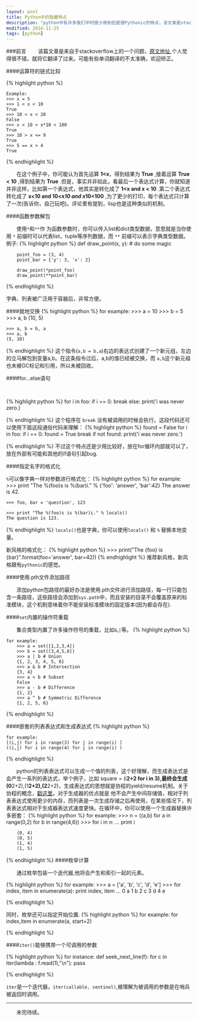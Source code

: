 ```yaml
---
layout: post
title: Python中的隐藏特点
description: "python中有许多我们平时很少用到但是很Pythonic的特点，该文章是stackoverflow上的一个问题，个人觉得很不错，就翻译了过来。"
modified: 2014-11-25
tags: [python]
---
```


###前言
&emsp;&emsp;该篇文章是来自于stackoverflow上的一个问题，[原文地址](http://stackoverflow.com/questions/101268/hidden-features-of-python),个人觉得很不错，就将它翻译了过来。可能有些单词翻译的不太准确，欢迎矫正。

####运算符的链式比较

{% highlight python %}
   
    Example:
    >>> x = 5
    >>> 1 < x < 10
    True
    >>> 10 < x < 20 
    False
    >>> x < 10 < x*10 < 100
    True
    >>> 10 > x <= 9
    True
    >>> 5 == x > 4
    True

{% endhighlight %}

&emsp;&emsp;在这个例子中，你可能认为首先运算 __1<x__，得到结果为 __True__ ,接着运算 __True < 10__ ,得到结果为 __True__ .但是，事实并非如此，看最后一个表达式计算，你就知道并非这样，比如第一个表达式，他其实是转化成了 __1<x and x < 10__ .第二个表达式转化成了 __x<10 and 10<x*10 and x*10<100__ ,为了更少的打印，每个表达式只计算了一次(告诉你，自己玩吧)。评论里有提到，lisp也是这种类似的机制。


####函数参数解包

&emsp;&emsp;使用`*`和`**`作  为函数参数时，你可以传入list和dict类型数据，意思就是当你使用 `*` 前缀时可以代表list，tuple等序列数据，而 `**` 前缀可以表示字典类型数据。
例子:
{% highlight python %}
    def draw_point(x, y):
        # do some magic

        point_foo = (3, 4)
        point_bar = {'y': 3, 'x': 2}

        draw_point(*point_foo)
        draw_point(**point_bar)


{% endhighlight %}

字典、列表被广泛用于容器后，非常方便。


####就地交换
{% highlight python %}
    for example:
    >>> a = 10
    >>> b = 5
    >>> a, b
    (10, 5)

    >>> a, b = b, a
    >>> a, b
    (5, 10)

{% endhighlight %}
这个指令(`a,b = b,a`)右边的表达式创建了一个新元组，左边的立马解包到变量a,b。在这条指令过后，a,b的值已经被交换，而 `a,b`这个新元祖也未被GC标记和引用，所以未被回收。


####for...else语句

&emsp;&emsp;

{% highlight python %}
    for i in foo:
        if i == 0:
            break
    else:
        print('i was never zero.)

{% endhighlight %}
这个程序在 `break` 没有被调用的时候会执行，这段代码还可以使用下面这段通俗代码来理解：
{% highlight python %}
    found = False
    for i in foo:
        if i == 0:
            found = True
            break
    if not found:
        print('i was never zero.')

{% endhighlight %}
不过这个特点还是少用比较好，放在for循环内部就可以了，放在外部有可能和其他的if语句引起bug.

####指定名字的格式化

`%`可以像字典一样对参数进行格式化：
{% highlight python %}
    for example:
    >>> print "The %(foo)s is %(bar)i." % {'foo': 'answer', 'bar':42}
    The answer is 42.

    >>> foo, bar = 'question', 123

    >>> print "The %(foo)s is %(bar)i." % locals()
    The question is 123.

{% endhighlight %}
`locals()`也是字典，你可以使用`locals()` 和 `%` 替换本地变量。

新风格的格式化：
{% highlight python %}
    >>> print("The {foo} is {bar}".format(foo='answer', bar=42))
{% endhighlight %}
推荐新风格，新风格跟有`pythonic`的感觉。

####使用.pth文件添加路径

&emsp;&emsp;添加python包路径的最好办法是使用.pth文件进行添加路径，每一行只能包含一条路径，这些路径会添加到`sys.path`中，而且安装的目录不会覆盖原来的标准模块，这个机制意味着你不能安装标准模块的固定版本(因为都会存在).

####`set`内置的操作符重载

&emsp;&emsp;集合类型内置了许多操作符号的重载，比如` & `,` | `等。
{% highlight python %}

    for example:
        >>> a = set([1,2,3,4])
        >>> b = set([3,4,5,6])
        >>> a | b # Union
        {1, 2, 3, 4, 5, 6}
        >>> a & b # Intersection
        {3, 4}
        >>> a < b # Subset
        False
        >>> a - b # Difference
        {1, 2}
        >>> a ^ b # Symmetric Difference
        {1, 2, 5, 6}


{% endhighlight %}

####嵌套的列表表达式和生成表达式
{% highlight python %}
    
    for example:
    [(i,j) for i in range(3) for j in range(i) ]    
    ((i,j) for i in range(4) for j in range(i) )

{% endhighlight %}

&emsp;&emsp;python的列表表达式可以生成一个值的列表，这个好理解，而生成表达式是会产生一系列的表达式，举个例子，比如
square = (i**2+2 for i in 3),最终会生成(0**2+2),(1**2+2),(2**2+2)，生成表达式的思想就是协程的yield/resume机制。关于协程的概念，[戳这里]('http://blog.youxu.info/2014/12/04/coroutine/')。对于生成器的优点就是
他不会产生中间存储值，相对于列表表达式使用更少的内存，而列表是一次生成存储之后再使用，在某些情况下，列表表达式相对于生成器表达式速度更快。在循环中，你可以使用一个生成器替换许多嵌套：
{% highlight python %}
    for example:
        >>> n = ((a,b) for a in range(0,2) for b in range(4,6))
        >>> for i in n:
        ...   print i 

        (0, 4)
        (0, 5)
        (1, 4)
        (1, 5)

{% endhighlight %}
####枚举计算

&emsp;&emsp;通过枚举包装一个迭代器,他将会产生和索引一起的元素。

{% highlight python %}
    for example:
        >>> a = ['a', 'b', 'c', 'd', 'e']
        >>> for index, item in enumerate(a): 
                print index, item
        ...
        0 a
        1 b
        2 c
        3 d
        4 e

{% endhighlight %}

同时，枚举还可以指定开始位置.
{% highlight python %}
    for example:
        for index,item in enumerate(a, start=2)


{% endhighlight %}

####`iter()`能够携带一个可调用的参数

{% highlight python %}
    for instance:
        def seek_next_line(f):
        for c in iter(lambda : f.read(1),"\n"):
            pass

{% endhighlight %}

`iter`是一个迭代器，`iter(callable, sentinel)`,被理解为被调用的参数是在哨兵被返回时调用。

----

&emsp;&emsp;未完待续。


